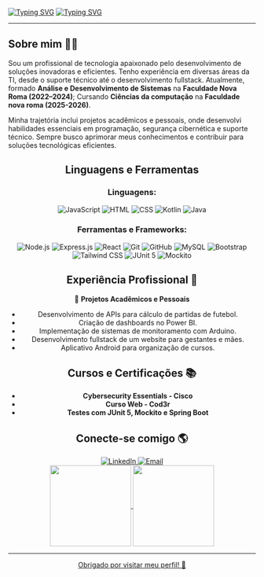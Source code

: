 [![Typing SVG](https://readme-typing-svg.herokuapp.com?font=Fira+Code&weight=500&size=40&pause=1000&color=2D9964&vCenter=true&repeat=false&width=600&height=60&lines=Ol%C3%A1%2C+me+chamo+Ailton+Jr+%F0%9F%91%8B)](https://git.io/typing-svg)
[![Typing SVG](https://readme-typing-svg.demolab.com?font=Fira+Code&weight=500&size=24&duration=4000&color=AA755F&vCenter=true&multiline=true&repeat=false&width=700&height=80&lines=Bem-vindo+ao+meu+perfil.;Pegue+um+caf%C3%A9+para+aproveitar+a+estadia%3A+%E2%98%95)](https://git.io/typing-svg)

---

## Sobre mim 👨‍💻

Sou um profissional de tecnologia apaixonado pelo desenvolvimento de soluções inovadoras e eficientes. Tenho experiência em diversas áreas da TI, desde o suporte técnico até o desenvolvimento fullstack. Atualmente, formado **Análise e Desenvolvimento de Sistemas** na **Faculdade Nova Roma (2022–2024)**; Cursando **Ciências da computação** na **Faculdade nova roma (2025-2026)**.

Minha trajetória inclui projetos acadêmicos e pessoais, onde desenvolvi habilidades essenciais em programação, segurança cibernética e suporte técnico. Sempre busco aprimorar meus conhecimentos e contribuir para soluções tecnológicas eficientes.
<div align="center">
 
<h2 align="center"> Linguagens e Ferramentas </h2>

### Linguagens:
![JavaScript](https://img.shields.io/badge/JavaScript-323330?style=for-the-badge&logo=javascript&logoColor=F7DF1E)
![HTML](https://img.shields.io/badge/HTML5-E34F26?style=for-the-badge&logo=html5&logoColor=white)
![CSS](https://img.shields.io/badge/CSS3-1572B6?style=for-the-badge&logo=css3&logoColor=white)
![Kotlin](https://img.shields.io/badge/Kotlin-0095D5?style=for-the-badge&logo=kotlin&logoColor=white)
![Java](https://img.shields.io/badge/Java-ED8B00?style=for-the-badge&logo=java&logoColor=white)

### Ferramentas e Frameworks:
![Node.js](https://img.shields.io/badge/Node.js-43853D?style=for-the-badge&logo=node.js&logoColor=white)
![Express.js](https://img.shields.io/badge/Express.js-404D59?style=for-the-badge)
![React](https://img.shields.io/badge/React-20232A?style=for-the-badge&logo=react&logoColor=61DAFB)
![Git](https://img.shields.io/badge/Git-E44C30?style=for-the-badge&logo=git&logoColor=white)
![GitHub](https://img.shields.io/badge/GitHub-181717?style=for-the-badge&logo=github&logoColor=white)
![MySQL](https://img.shields.io/badge/MySQL-4479A1?style=for-the-badge&logo=mysql&logoColor=white)
![Bootstrap](https://img.shields.io/badge/Bootstrap-7952B3?style=for-the-badge&logo=bootstrap&logoColor=white)
![Tailwind CSS](https://img.shields.io/badge/Tailwind_CSS-38B2AC?style=for-the-badge&logo=tailwind-css&logoColor=white)
![JUnit 5](https://img.shields.io/badge/JUnit_5-25A162?style=for-the-badge&logo=junit5&logoColor=white)
![Mockito](https://img.shields.io/badge/Mockito-45A078?style=for-the-badge)



## Experiência Profissional 🚀

🔹 **Projetos Acadêmicos e Pessoais**
- Desenvolvimento de APIs para cálculo de partidas de futebol.
- Criação de dashboards no Power BI.
- Implementação de sistemas de monitoramento com Arduino.
- Desenvolvimento fullstack de um website para gestantes e mães.
- Aplicativo Android para organização de cursos.

## Cursos e Certificações 📚

- **Cybersecurity Essentials - Cisco**
- **Curso Web - Cod3r**
- **Testes com JUnit 5, Mockito e Spring Boot**


## Conecte-se comigo 🌎

<a href="https://www.linkedin.com/in/junior-81">
    <img src="https://img.shields.io/badge/-Linkedin-2D9964?style=for-the-badge&logo=Linkedin&logoColor=white" title="LinkedIn Profile" alt="LinkedIn">
</a>
<a href="mailto:jab.junior81@gmail.com">
    <img src="https://img.shields.io/badge/-jab.junior81@gmail.com-2D9964?style=for-the-badge&logo=gmail&logoColor=white" title="Email" alt="Email">
</a>

<div align="center">
  <a href="https://github.com/junior-81">
  <img height="165em" align="center"  src="https://github-readme-stats-git-masterrstaa-rickstaa.vercel.app/api?icon_color=2D9964&title_color=2D9964&theme=transparent&text_color=ffffff&bg_color=00000000&hide_border=true&username=junior-81&show_icons=true&theme=swift&include_all_commits=true&count_private=true&locale=pt-BR"/>
   
  <img height="165em" align="center"  src="https://github-readme-stats-git-masterrstaa-rickstaa.vercel.app/api/top-langs/?username=junior-81&layout=compact&text_color=ffffff&title_color=2D9964&bg_color=00000000&hide_border=true&langs_count=7&theme=transparent&locale=pt-BR"/>
</div>

---


Obrigado por visitar meu perfil! 🚀
